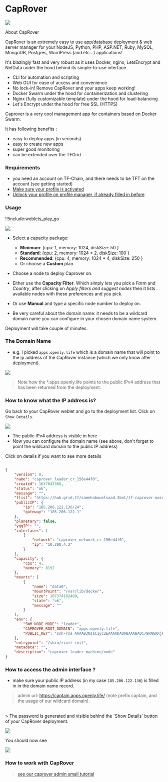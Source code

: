 # CapRover

![](img/caprover_1.png)

About CapRover

CapRover is an extremely easy to use app/database deployment & web server manager for your NodeJS, Python, PHP, ASP.NET, Ruby, MySQL, MongoDB, Postgres, WordPress (and etc...) applications!

It's blazingly fast and very robust as it uses Docker, nginx, LetsEncrypt and NetData under the hood behind its simple-to-use interface.

- CLI for automation and scripting
- Web GUI for ease of access and convenience
- No lock-in! Remove CapRover and your apps keep working!
- Docker Swarm under the hood for containerization and clustering
- Nginx (fully customizable template) under the hood for load-balancing
- Let's Encrypt under the hood for free SSL (HTTPS)


Caprover is a very cool management app for containers based on Docker Swarm.

It has following benefits : 

- easy to deploy apps (in seconds)
- easy to create new apps
- super good monitoring
- can be extended over the TFGrid

### Requirements

- you need an account on TF-Chain, and there needs to be TFT on the account (see getting started)
- [Make sure your profile is activated](weblets_profile_manager)
- [Unlock your profile on profile manager, if already filled in before](profile_manager_unlock)

### Usage

!!!include:weblets_play_go

![](img/new_cap1.png)

- Select a capacity package:
    - **Minimum**: {cpu: 1, memory: 1024, diskSize: 50 }
    - **Standard**: {cpu: 2, memory: 1024 * 2, diskSize: 100 }
    - **Recommended**: {cpu: 4, memory: 1024 * 4, diskSize: 250 }
    - Or choose a **Custom** plan

- Choose a node to deploy Caprover on.
- Either use the **Capacity Filter**. Which simply lets you pick a *Farm* and *Country*, after clicking on *Apply filters and suggest nodes* then it lists available nodes with these preferences and you pick. 
 
    
- Or use **Manual** and type a specific node number to deploy on.


- Be very careful about the domain name: it needs to be a wildcard domain name you can configure in your chosen domain name system.


Deployment will take couple of minutes.

### The Domain Name

- e.g. I picked ```apps.openly.life``` which is a domain name that will point to the ip address of the CapRover instance (which we only know after deployment).

![](img/domain_name_caprover_config.png)


> Note how the *.apps.openly.life points to the public IPv4 address that has been returned from the deployment.

### How to know what the IP address is?

Go back to your CapRover weblet and go to the deployment list. Click on `Show Details`.

![](img/caprover_detail_weblet.png)

- The public IPv4 address is visible in here
- Now you can configure the domain name (see above, don't forget to point the wildcard domain to the public IP address)

Click on details if you want to see more details

```json

{
    "version": 0,
    "name": "caprover_leader_cr_156e44f0",
    "created": 1637843368,
    "status": "ok",
    "message": "",
    "flist": "https://hub.grid.tf/samehabouelsaad.3bot/tf-caprover-main-a4f186da8d.flist",
    "publicIP": {
        "ip": "185.206.122.136/24",
        "gateway": "185.206.122.1"
    },
    "planetary": false,
    "yggIP": "",
    "interfaces": [
        {
            "network": "caprover_network_cr_156e44f0",
            "ip": "10.200.4.2"
        }
    ],
    "capacity": {
        "cpu": 4,
        "memory": 8192
    },
    "mounts": [
        {
            "name": "data0",
            "mountPoint": "/var/lib/docker",
            "size": 107374182400,
            "state": "ok",
            "message": ""
        }
    ],
    "env": {
        "SWM_NODE_MODE": "leader",
        "CAPROVER_ROOT_DOMAIN": "apps.openly.life",
        "PUBLIC_KEY": "ssh-rsa AAAAB3NzaC1yc2EAAAADAQABAAABAQC/9RNGKRjHvViunSOXhBF7EumrWvmqAAVJSrfGdLaVasgaYK6tkTRDzpZNplh3Tk1aowneXnZffygzIIZ82FWQYBo04IBWwFDOsCawjVbuAfcd9ZslYEYB3QnxV6ogQ4rvXnJ7IHgm3E3SZvt2l45WIyFn6ZKuFifK1aXhZkxHIPf31q68R2idJ764EsfqXfaf3q8H3u4G0NjfWmdPm9nwf/RJDZO+KYFLQ9wXeqRn6u/mRx+u7UD+Uo0xgjRQk1m8V+KuLAmqAosFdlAq0pBO8lEBpSebYdvRWxpM0QSdNrYQcMLVRX7IehizyTt+5sYYbp6f11WWcxLx0QDsUZ/J"
    },
    "entrypoint": "/sbin/zinit init",
    "metadata": "",
    "description": "caprover leader machine/node"
}
```

### How to access the admin interface ?

- make sure your public IP address (in my case ```185.206.122.136```) is filled in in the domain name record.

> admin url: https://captain.apps.openly.life/   (note prefix captain, and the usage of our wildcard domain).
<br> 
> The password is generated and visible behind the `Show Details` button of your CapRover deployment. 

![](img/caprover_login.png)

You should now see

![](img/captain_login+weblet_caprover_.png)

### How to work with CapRover

> [see our caprover admin small tutorial](weblets_caprover_admin)